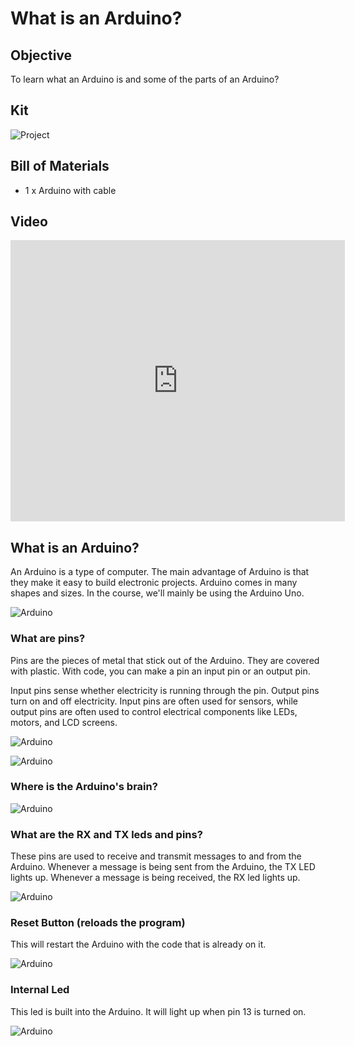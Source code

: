 # What is an Arduino?

## Objective

To learn what an Arduino is and some of the parts of an Arduino?

## Kit

![Project](../assets/what-is-an-arduino/kit.jpg)

## Bill of Materials

- 1 x Arduino with cable

## Video

<iframe width="535" height="450" src="https://www.youtube.com/embed/xqGvigvGlYY?rel=0"  frameborder="0" allow="accelerometer; autoplay; clipboard-write; encrypted-media; gyroscope; picture-in-picture" allowfullscreen></iframe>

## What is an Arduino?

An Arduino is a type of computer. The main advantage of Arduino is that they make it easy to build electronic projects. Arduino comes in many shapes and sizes. In the course, we'll mainly be using the Arduino Uno.

![Arduino](../assets/what-is-an-arduino/all-arduinos.jpg)

### What are pins?

Pins are the pieces of metal that stick out of the Arduino. They are covered with plastic. With code, you can make a pin an input pin or an output pin.

Input pins sense whether electricity is running through the pin. Output pins turn on and off electricity. Input pins are often used for sensors, while output pins are often used to control electrical components like LEDs, motors, and LCD screens.

![Arduino](../assets/what-is-an-arduino/arduino-pins.jpg)

![Arduino](../assets/what-is-an-arduino/arduino-pins-without-cover.jpg)

### Where is the Arduino's brain?

![Arduino](../assets/what-is-an-arduino/arduino.jpg)

### What are the RX and TX leds and pins?

These pins are used to receive and transmit messages to and from the Arduino. Whenever a message is being sent from the Arduino, the TX LED lights up. Whenever a message is being received, the RX led lights up.

![Arduino](../assets/what-is-an-arduino/arduino-tx-rx.jpg)

### Reset Button (reloads the program)

This will restart the Arduino with the code that is already on it.

![Arduino](../assets/what-is-an-arduino/arduino-reset-btn.jpg)

### Internal Led

This led is built into the Arduino. It will light up when pin 13 is turned on.

![Arduino](../assets/what-is-an-arduino/led.jpg)
